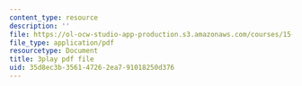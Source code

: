 ```yaml
---
content_type: resource
description: ''
file: https://ol-ocw-studio-app-production.s3.amazonaws.com/courses/15-401-finance-theory-i-fall-2008/35d8ec3b356147262ea791018250d376_hyc8h5T76BE.pdf
file_type: application/pdf
resourcetype: Document
title: 3play pdf file
uid: 35d8ec3b-3561-4726-2ea7-91018250d376
---
```

